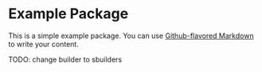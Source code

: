 # Example Package

This is a simple example package. You can use
[Github-flavored Markdown](https://guides.github.com/features/mastering-markdown/)
to write your content.

TODO: change builder to sbuilders